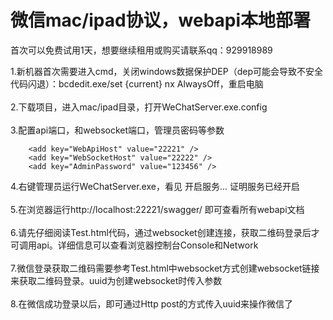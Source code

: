 # 微信mac/ipad协议，webapi本地部署
首次可以免费试用1天，想要继续租用或购买请联系qq：929918989

1.新机器首次需要进入cmd，关闭windows数据保护DEP（dep可能会导致不安全代码闪退）：bcdedit.exe/set {current} nx AlwaysOff，重启电脑<br/><br/>
2.下载项目，进入mac/ipad目录，打开WeChatServer.exe.config<br/><br/>
3.配置api端口，和websocket端口，管理员密码等参数
```  
    <add key="WebApiHost" value="22221" />
    <add key="WebSocketHost" value="22222" />
    <add key="AdminPassword" value="123456" />
```
4.右键管理员运行WeChatServer.exe，看见  开启服务... 证明服务已经开启<br/><br/>
5.在浏览器运行http://localhost:22221/swagger/ 即可查看所有webapi文档<br/><br/>
6.请先仔细阅读Test.html代码，通过websocket创建连接，获取二维码登录后才可调用api。详细信息可以查看浏览器控制台Console和Network<br/><br/>
7.微信登录获取二维码需要参考Test.html中websocket方式创建websocket链接来获取二维码登录。uuid为创建websocket时传入参数<br/><br/>
8.在微信成功登录以后，即可通过Http post的方式传入uuid来操作微信了<br/><br/>